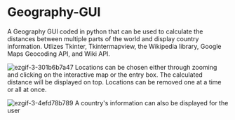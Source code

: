# Geography-GUI

A Geography GUI coded in python that can be used to calculate the distances between multiple parts of the world and display country information. Utlizes Tkinter, Tkintermapview, the Wikipedia library, Google Maps Geocoding API, and Wiki API. 

![ezgif-3-301b6b7a47](https://user-images.githubusercontent.com/102619047/184460727-bde79809-79e5-4e1b-8c46-efbbf30ddb43.gif)
Locations can be chosen either through zooming and clicking on the interactive map or the entry box. The calculated distance will be displayed on top. Locations can be removed one at a time or all at once.

![ezgif-3-4efd78b789](https://user-images.githubusercontent.com/102619047/184461118-fce9c9cd-425a-44ff-a031-bf056d58a4ea.gif)
A country's information can also be displayed for the user
